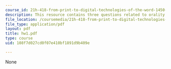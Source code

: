 ```yaml
---
course_id: 21h-418-from-print-to-digital-technologies-of-the-word-1450-present-fall-2005
description: This resource contains three questions related to orality and literacy.
file_location: /coursemedia/21h-418-from-print-to-digital-technologies-of-the-word-1450-present-fall-2005/108f7d027cd0f07e410bf1891d9b409e_hw1.pdf
file_type: application/pdf
layout: pdf
title: hw1.pdf
type: course
uid: 108f7d027cd0f07e410bf1891d9b409e

---
```

None